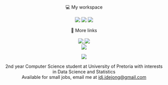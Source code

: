 <p align='center'>
  💻 My workspace<br/><br/>
  <img src="https://img.shields.io/badge/mac%20os-000000?style=for-the-badge&logo=apple&logoColor=white" />
  <img src="https://img.shields.io/badge/apple%20silicon-333333?style=for-the-badge&logo=apple&logoColor=white" />
  <img src="https://img.shields.io/badge/RAM-16GB-%230071C5.svg?&style=for-the-badge&logoColor=white" />
</p>

<p align='center'>
    🔗 More links<br/><br/>
    <a href="https://www.linkedin.com/in/iwandejong/">
      <img src="https://img.shields.io/badge/LinkedIn-0077B5?style=for-the-badge&logo=linkedin&logoColor=white" />
    </a>
    <a href="https://wakatime.com/@47623a7b-3423-456c-8fc6-cbf861f9eb2d">
      <img src="https://img.shields.io/badge/WakaTime-000000?style=for-the-badge&logo=WakaTime&logoColor=white"/>
    </a><br>
    <a href="https://wakatime.com/@47623a7b-3423-456c-8fc6-cbf861f9eb2d">
      <img src="https://wakatime.com/badge/user/47623a7b-3423-456c-8fc6-cbf861f9eb2d.svg"/>
    </a>
</p>

<p align='center'>
  <a href="#"><img src="https://github-readme-stats.vercel.app/api?username=iwandejong"></a>
</p>

<p align='center'>
  2nd year Computer Science student at University of Pretoria with interests in Data Science and Statistics<br>
  Available for small jobs, email me at <a href="mailto:idj.idejong@gmail.com">idj.idejong@gmail.com</a>
</p>

